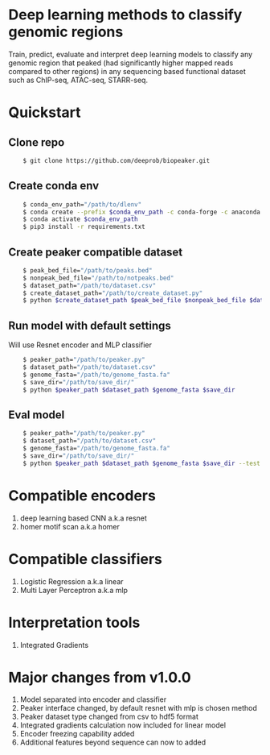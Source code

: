 # Deep learning methods to classify genomic regions
Train, predict, evaluate and interpret deep learning models to classify any genomic region that peaked (had significantly higher mapped reads compared to other regions) in any sequencing based functional dataset such as ChIP-seq, ATAC-seq, STARR-seq.

# Quickstart
## Clone repo
```bash
    $ git clone https://github.com/deeprob/biopeaker.git
```

## Create conda env
```bash
    $ conda_env_path="/path/to/dlenv"
    $ conda create --prefix $conda_env_path -c conda-forge -c anaconda -c bioconda python=3.7 homer
    $ conda activate $conda_env_path
    $ pip3 install -r requirements.txt
```

## Create peaker compatible dataset
```bash
    $ peak_bed_file="/path/to/peaks.bed"
    $ nonpeak_bed_file="/path/to/notpeaks.bed"
    $ dataset_path="/path/to/dataset.csv"
    $ create_dataset_path="/path/to/create_dataset.py"
    $ python $create_dataset_path $peak_bed_file $nonpeak_bed_file $dataset_path
```

## Run model with default settings
Will use Resnet encoder and MLP classifier
```bash
    $ peaker_path="/path/to/peaker.py"
    $ dataset_path="/path/to/dataset.csv"
    $ genome_fasta="/path/to/genome_fasta.fa"
    $ save_dir="/path/to/save_dir/"
    $ python $peaker_path $dataset_path $genome_fasta $save_dir
```

## Eval model
```bash
    $ peaker_path="/path/to/peaker.py"
    $ dataset_path="/path/to/dataset.csv"
    $ genome_fasta="/path/to/genome_fasta.fa"
    $ save_dir="/path/to/save_dir/"
    $ python $peaker_path $dataset_path $genome_fasta $save_dir --test
```

# Compatible encoders
1. deep learning based CNN a.k.a resnet
2. homer motif scan a.k.a homer

# Compatible classifiers
1. Logistic Regression a.k.a linear
2. Multi Layer Perceptron a.k.a mlp


# Interpretation tools
1. Integrated Gradients

# Major changes from v1.0.0
1. Model separated into encoder and classifier
2. Peaker interface changed, by default resnet with mlp is chosen method
3. Peaker dataset type changed from csv to hdf5 format
4. Integrated gradients calculation now included for linear model
5. Encoder freezing capability added
6. Additional features beyond sequence can now to added
